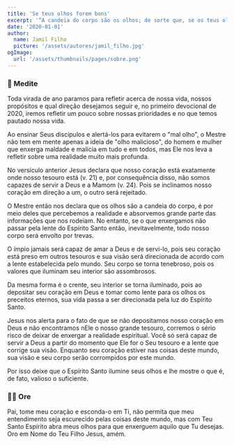 ```yaml
---
title: 'Se teus olhos forem bons'
excerpt: '“A candeia do corpo são os olhos; de sorte que, se os teus olhos forem bons, todo o teu corpo terá luz; Se, porém, os teus olhos forem maus, o teu corpo será tenebroso. Se, portanto, a luz que em ti há são trevas, quão grandes serão tais trevas!” (Mateus 6:22,23)'
date: '2020-01-01'
author:
  name: Jamil Filho
  picture: '/assets/autores/jamil_filho.jpg'
ogImage:
  url: '/assets/thumbnails/pages/sobre.png'
---
```


### 📖 Medite

Toda virada de ano paramos para refletir acerca de nossa vida, nossos propósitos e qual direção desejamos seguir e, no primeiro devocional de 2020, iremos refletir um pouco sobre nossas prioridades e no que temos pautado nossa vida.


Ao ensinar Seus discípulos e alertá-los para evitarem o "mal olho", o Mestre não tem em mente apenas a ideia de "olho malicioso", do homem e mulher que enxerga maldade e malícia em tudo e em todos, mas Ele nos leva a refletir sobre uma realidade muito mais profunda.


No versículo anterior Jesus declara que nosso coração está exatamente onde nosso tesouro está (v. 21) e, por consequência disso, não somos capazes de servir a Deus e a Mamom (v. 24). Pois se inclinamos nosso coração em direção a um, o outro será rejeitado.


O Mestre então nos declara que os olhos são a candeia do corpo, é por meio deles que percebemos a realidade e absorvemos grande parte das informações que nos rodeiam. No entanto, se o que enxergamos não passar pela lente do Espírito Santo então, inevitavelmente, todo nosso corpo será envolto por trevas.


O ímpio jamais será capaz de amar a Deus e de servi-lo, pois seu coração está preso em outros tesouros e sua visão será direcionada de acordo com a lente estabelecida pelo mundo. Seu corpo se torna tenebroso, pois os valores que iluminam seu interior são assombrosos.


Da mesma forma é o crente, seu interior se torna iluminado, pois ao depositar seu coração em Deus e tomar como lente para os olhos os preceitos eternos, sua vida passa a ser direcionada pela luz do Espírito Santo.


Jesus nos alerta para o fato de que se não depositamos nosso coração em Deus e não encontramos nEle o nosso grande tesouro, corremos o sério risco de deixar de enxergar a realidade espiritual. Você só será capaz de servir a Deus a partir do momento que Ele for o Seu tesouro e a lente que corrige sua visão. Enquanto seu coração estiver nas coisas deste mundo, sua visão e seu corpo serão corrompidos por este mundo.


Por isso deixe que o Espírito Santo ilumine seus olhos e lhe mostre o que é, de fato, valioso o suficiente.

### 🙏🏻 Ore

Pai, tome meu coração e esconda-o em Ti, não permita que meu entendimento seja escurecido pelas coisas deste mundo, mas com Teu Santo Espírito abra meus olhos para que enxerguem aquilo que Tu desejas. Oro em Nome do Teu Filho Jesus, amém.